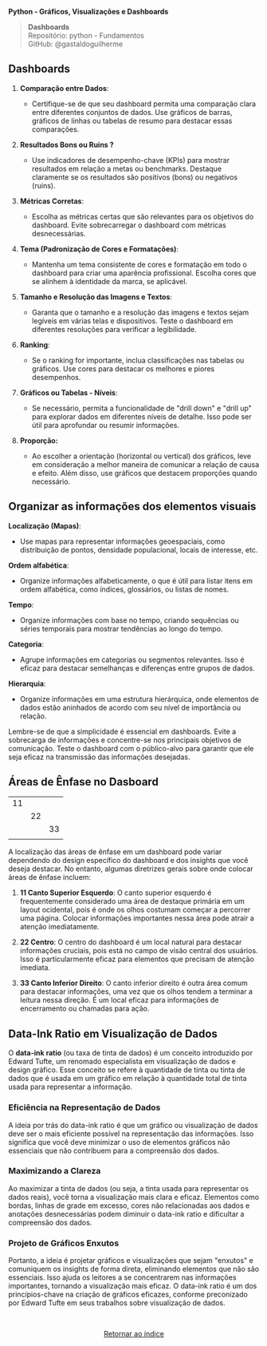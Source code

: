 **Python - Gráficos, Visualizações e Dashboards** 
>**Dashboards**    
> Repositório: python - Fundamentos  
> GitHub: @gastaldoguilherme
&nbsp;


## Dashboards

1. **Comparação entre Dados**:
   - Certifique-se de que seu dashboard permita uma comparação clara entre diferentes conjuntos de dados. Use gráficos de barras, gráficos de linhas ou tabelas de resumo para destacar essas comparações.

2. **Resultados Bons ou Ruins ?**
   - Use indicadores de desempenho-chave (KPIs) para mostrar resultados em relação a metas ou benchmarks. Destaque claramente se os resultados são positivos (bons) ou negativos (ruins).

3. **Métricas Corretas**:
   - Escolha as métricas certas que são relevantes para os objetivos do dashboard. Evite sobrecarregar o dashboard com métricas desnecessárias.

4. **Tema (Padronização de Cores e Formatações)**:
   - Mantenha um tema consistente de cores e formatação em todo o dashboard para criar uma aparência profissional. Escolha cores que se alinhem à identidade da marca, se aplicável.

5. **Tamanho e Resolução das Imagens e Textos**:
   - Garanta que o tamanho e a resolução das imagens e textos sejam legíveis em várias telas e dispositivos. Teste o dashboard em diferentes resoluções para verificar a legibilidade.

6. **Ranking**:
   - Se o ranking for importante, inclua classificações nas tabelas ou gráficos. Use cores para destacar os melhores e piores desempenhos.

7. **Gráficos ou Tabelas - Níveis**:
   - Se necessário, permita a funcionalidade de "drill down" e "drill up" para explorar dados em diferentes níveis de detalhe. Isso pode ser útil para aprofundar ou resumir informações.

8. **Proporção:**

   - Ao escolher a orientação (horizontal ou vertical) dos gráficos, leve em consideração a melhor maneira de comunicar a relação de causa e efeito. Além disso, use gráficos que destacem proporções quando necessário.



## Organizar as informações dos elementos visuais

 **Localização (Mapas)**:
   - Use mapas para representar informações geoespaciais, como distribuição de pontos, densidade populacional, locais de interesse, etc.

 **Ordem alfabética**:
   - Organize informações alfabeticamente, o que é útil para listar itens em ordem alfabética, como índices, glossários, ou listas de nomes.

**Tempo**:
   - Organize informações com base no tempo, criando sequências ou séries temporais para mostrar tendências ao longo do tempo.

**Categoria**:
   - Agrupe informações em categorias ou segmentos relevantes. Isso é eficaz para destacar semelhanças e diferenças entre grupos de dados.

**Hierarquia**:
   - Organize informações em uma estrutura hierárquica, onde elementos de dados estão aninhados de acordo com seu nível de importância ou relação.



Lembre-se de que a simplicidade é essencial em dashboards. Evite a sobrecarga de informações e concentre-se nos principais objetivos de comunicação. Teste o dashboard com o público-alvo para garantir que ele seja eficaz na transmissão das informações desejadas.

## Áreas de Ênfase no Dasboard


|       |       |       |
|:-----:|:-----:|:-----:|
| 11|  |  |
| | 22 |  |
| | | 33 |
|       |       |       |




A localização das áreas de ênfase em um dashboard pode variar dependendo do design específico do dashboard e dos insights que você deseja destacar. No entanto, algumas diretrizes gerais sobre onde colocar áreas de ênfase incluem:

1. **11 Canto Superior Esquerdo**: O canto superior esquerdo é frequentemente considerado uma área de destaque primária em um layout ocidental, pois é onde os olhos costumam começar a percorrer uma página. Colocar informações importantes nessa área pode atrair a atenção imediatamente.

2. **22 Centro**: O centro do dashboard é um local natural para destacar informações cruciais, pois está no campo de visão central dos usuários. Isso é particularmente eficaz para elementos que precisam de atenção imediata.

3. **33 Canto Inferior Direito**: O canto inferior direito é outra área comum para destacar informações, uma vez que os olhos tendem a terminar a leitura nessa direção. É um local eficaz para informações de encerramento ou chamadas para ação.


## Data-Ink Ratio em Visualização de Dados

O **data-ink ratio** (ou taxa de tinta de dados) é um conceito introduzido por Edward Tufte, um renomado especialista em visualização de dados e design gráfico. Esse conceito se refere à quantidade de tinta ou tinta de dados que é usada em um gráfico em relação à quantidade total de tinta usada para representar a informação.

### Eficiência na Representação de Dados

A ideia por trás do data-ink ratio é que um gráfico ou visualização de dados deve ser o mais eficiente possível na representação das informações. Isso significa que você deve minimizar o uso de elementos gráficos não essenciais que não contribuem para a compreensão dos dados.

### Maximizando a Clareza

Ao maximizar a tinta de dados (ou seja, a tinta usada para representar os dados reais), você torna a visualização mais clara e eficaz. Elementos como bordas, linhas de grade em excesso, cores não relacionadas aos dados e anotações desnecessárias podem diminuir o data-ink ratio e dificultar a compreensão dos dados.

### Projeto de Gráficos Enxutos

Portanto, a ideia é projetar gráficos e visualizações que sejam "enxutos" e comuniquem os insights de forma direta, eliminando elementos que não são essenciais. Isso ajuda os leitores a se concentrarem nas informações importantes, tornando a visualização mais eficaz. O data-ink ratio é um dos princípios-chave na criação de gráficos eficazes, conforme preconizado por Edward Tufte em seus trabalhos sobre visualização de dados.






&nbsp;

<div align="center">
   
[Retornar ao índice](/README.md)

</div>